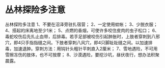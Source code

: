 # 丛林探险多注意
丛林探险多注意
1、不要在沼泽旁驻扎宿营；
2、一定使用蚊帐；
3、少脱衣服；
4、搭起的床离地至少1米；
5、点燃的香烟，可使许多咬住皮肉的虫子松口；
6、毒蛇咬伤后先扎止血带，后排毒。若手足部被咬伤引起肿胀时，上肢者穿刺到八邪穴，即4只手指指缝之间。下肢者穿刺八风穴，即4只脚趾趾缝之间。以加速排毒，加速退肿。穿刺方法：用钝针头粗针平刺直入2厘米；
7、雪地遇险，不可用雪擦冻伤的肢体，也不可按摩；
8、沙漠遇险，要挖沙坑，昼伏夜行，想办法积聚晨露。
